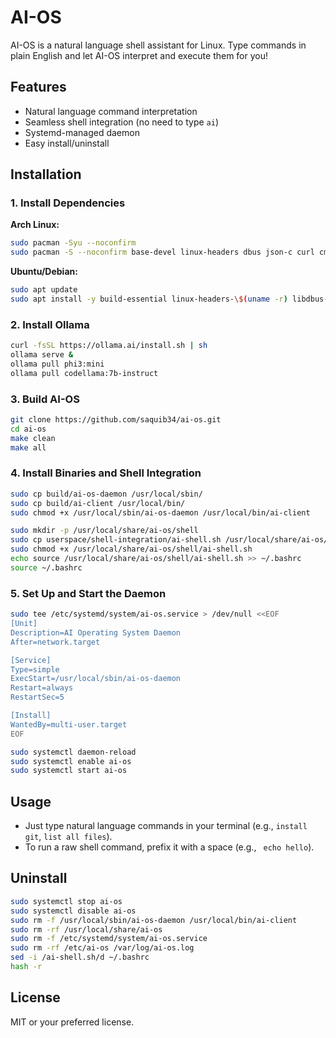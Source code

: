 # AI-OS

AI-OS is a natural language shell assistant for Linux. Type commands in plain English and let AI-OS interpret and execute them for you!

## Features

- Natural language command interpretation
- Seamless shell integration (no need to type `ai`)
- Systemd-managed daemon
- Easy install/uninstall

## Installation

### 1. Install Dependencies

**Arch Linux:**
```bash
sudo pacman -Syu --noconfirm
sudo pacman -S --noconfirm base-devel linux-headers dbus json-c curl cmake git wget python systemd dkms gnu-netcat lsof
```

**Ubuntu/Debian:**
```bash
sudo apt update
sudo apt install -y build-essential linux-headers-\$(uname -r) libdbus-1-dev libjson-c-dev libcurl4-openssl-dev cmake git wget curl python3-dev pkg-config systemd dkms
```

### 2. Install Ollama

```bash
curl -fsSL https://ollama.ai/install.sh | sh
ollama serve &
ollama pull phi3:mini
ollama pull codellama:7b-instruct
```

### 3. Build AI-OS

```bash
git clone https://github.com/saquib34/ai-os.git
cd ai-os
make clean
make all
```

### 4. Install Binaries and Shell Integration

```bash
sudo cp build/ai-os-daemon /usr/local/sbin/
sudo cp build/ai-client /usr/local/bin/
sudo chmod +x /usr/local/sbin/ai-os-daemon /usr/local/bin/ai-client

sudo mkdir -p /usr/local/share/ai-os/shell
sudo cp userspace/shell-integration/ai-shell.sh /usr/local/share/ai-os/shell/
sudo chmod +x /usr/local/share/ai-os/shell/ai-shell.sh
echo source /usr/local/share/ai-os/shell/ai-shell.sh >> ~/.bashrc
source ~/.bashrc
```

### 5. Set Up and Start the Daemon

```bash
sudo tee /etc/systemd/system/ai-os.service > /dev/null <<EOF
[Unit]
Description=AI Operating System Daemon
After=network.target

[Service]
Type=simple
ExecStart=/usr/local/sbin/ai-os-daemon
Restart=always
RestartSec=5

[Install]
WantedBy=multi-user.target
EOF

sudo systemctl daemon-reload
sudo systemctl enable ai-os
sudo systemctl start ai-os
```

## Usage

- Just type natural language commands in your terminal (e.g., `install git`, `list all files`).
- To run a raw shell command, prefix it with a space (e.g., ` echo hello`).

## Uninstall

```bash
sudo systemctl stop ai-os
sudo systemctl disable ai-os
sudo rm -f /usr/local/sbin/ai-os-daemon /usr/local/bin/ai-client
sudo rm -rf /usr/local/share/ai-os
sudo rm -f /etc/systemd/system/ai-os.service
sudo rm -rf /etc/ai-os /var/log/ai-os.log
sed -i /ai-shell.sh/d ~/.bashrc
hash -r
```

## License

MIT or your preferred license.

